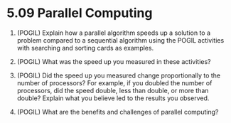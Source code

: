 # 5.09 Parallel Computing

1. (POGIL) Explain how a parallel algorithm speeds up a solution to a problem compared to a sequential algorithm using the POGIL activities with searching and sorting cards as examples.

2. (POGIL) What was the speed up you measured in these activities?

3. (POGIL) Did the speed up you measured change proportionally to the number of processors? For example, if you doubled the number of processors, did the speed double, less than double, or more than double? Explain what you believe led to the results you observed.

4. (POGIL) What are the benefits and challenges of parallel computing?
